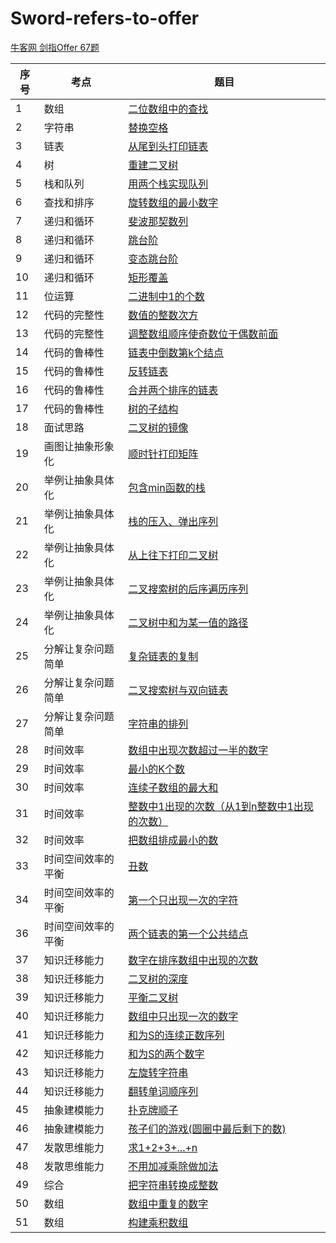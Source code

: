 # Sword-refers-to-offer
[牛客网 剑指Offer 67题](https://www.nowcoder.com/ta/coding-interviews?page=1)

| 序号 | 考点 | 题目 |
| -- | -- | -- |
| 1 | 数组 | [二位数组中的查找](https://github.com/hncboy/Sword-refers-to-offer/blob/master/src/com/hncboy/Topic1.java) |
| 2 | 字符串 | [替换空格](https://github.com/hncboy/Sword-refers-to-offer/blob/master/src/com/hncboy/Topic2.java) |
| 3 | 链表 | [从尾到头打印链表](https://github.com/hncboy/Sword-refers-to-offer/blob/master/src/com/hncboy/Topic3.java) |
| 4 | 树 | [重建二叉树](https://github.com/hncboy/Sword-refers-to-offer/blob/master/src/com/hncboy/Topic4.java) |
| 5 | 栈和队列 | [用两个栈实现队列](https://github.com/hncboy/Sword-refers-to-offer/blob/master/src/com/hncboy/Topic5.java) |
| 6 | 查找和排序 | [旋转数组的最小数字](https://github.com/hncboy/Sword-refers-to-offer/blob/master/src/com/hncboy/Topic6.java) |
| 7 | 递归和循环 | [斐波那契数列](https://github.com/hncboy/Sword-refers-to-offer/blob/master/src/com/hncboy/Topic7.java) |
| 8 | 递归和循环 | [跳台阶](https://github.com/hncboy/Sword-refers-to-offer/blob/master/src/com/hncboy/Topic8.java) |
| 9 | 递归和循环 | [变态跳台阶](https://github.com/hncboy/Sword-refers-to-offer/blob/master/src/com/hncboy/Topic9.java) |
| 10 | 递归和循环 | [矩形覆盖](https://github.com/hncboy/Sword-refers-to-offer/blob/master/src/com/hncboy/Topic10.java) |
| 11 | 位运算 | [二进制中1的个数](https://github.com/hncboy/Sword-refers-to-offer/blob/master/src/com/hncboy/Topic11.java) |
| 12 | 代码的完整性 | [数值的整数次方](https://github.com/hncboy/Sword-refers-to-offer/blob/master/src/com/hncboy/Topic12.java) |
| 13 | 代码的完整性 | [调整数组顺序使奇数位于偶数前面](https://github.com/hncboy/Sword-refers-to-offer/blob/master/src/com/hncboy/Topic13.java) |
| 14 | 代码的鲁棒性 | [链表中倒数第k个结点](https://github.com/hncboy/Sword-refers-to-offer/blob/master/src/com/hncboy/Topic14.java) |
| 15 | 代码的鲁棒性 | [反转链表](https://github.com/hncboy/Sword-refers-to-offer/blob/master/src/com/hncboy/Topic15.java) |
| 16 | 代码的鲁棒性 | [合并两个排序的链表](https://github.com/hncboy/Sword-refers-to-offer/blob/master/src/com/hncboy/Topic16.java) |
| 17 | 代码的鲁棒性 | [树的子结构](https://github.com/hncboy/Sword-refers-to-offer/blob/master/src/com/hncboy/Topic17.java) |
| 18 | 面试思路 | [二叉树的镜像](https://github.com/hncboy/Sword-refers-to-offer/blob/master/src/com/hncboy/Topic18.java) |
| 19 | 画图让抽象形象化 | [顺时针打印矩阵](https://github.com/hncboy/Sword-refers-to-offer/blob/master/src/com/hncboy/Topic19.java) |
| 20 | 举例让抽象具体化 | [包含min函数的栈](https://github.com/hncboy/Sword-refers-to-offer/blob/master/src/com/hncboy/Topic20.java) |
| 21 | 举例让抽象具体化 | [栈的压入、弹出序列](https://github.com/hncboy/Sword-refers-to-offer/blob/master/src/com/hncboy/Topic21.java) |
| 22 | 举例让抽象具体化 | [从上往下打印二叉树](https://github.com/hncboy/Sword-refers-to-offer/blob/master/src/com/hncboy/Topic22.java) |
| 23 | 举例让抽象具体化 | [二叉搜索树的后序遍历序列](https://github.com/hncboy/Sword-refers-to-offer/blob/master/src/com/hncboy/Topic23.java) |
| 24 | 举例让抽象具体化 | [二叉树中和为某一值的路径](https://github.com/hncboy/Sword-refers-to-offer/blob/master/src/com/hncboy/Topic24.java) |
| 25 | 分解让复杂问题简单 | [复杂链表的复制](https://github.com/hncboy/Sword-refers-to-offer/blob/master/src/com/hncboy/Topic25.java) |
| 26 | 分解让复杂问题简单 | [二叉搜索树与双向链表](https://github.com/hncboy/Sword-refers-to-offer/blob/master/src/com/hncboy/Topic26.java) |
| 27 | 分解让复杂问题简单 | [字符串的排列](https://github.com/hncboy/Sword-refers-to-offer/blob/master/src/com/hncboy/Topic27.java) |
| 28 | 时间效率 | [数组中出现次数超过一半的数字](https://github.com/hncboy/Sword-refers-to-offer/blob/master/src/com/hncboy/Topic28.java) |
| 29 | 时间效率 | [最小的K个数](https://github.com/hncboy/Sword-refers-to-offer/blob/master/src/com/hncboy/Topic29.java) |
| 30 | 时间效率 | [连续子数组的最大和](https://github.com/hncboy/Sword-refers-to-offer/blob/master/src/com/hncboy/Topic30.java) |
| 31 | 时间效率 | [整数中1出现的次数（从1到n整数中1出现的次数）](https://github.com/hncboy/Sword-refers-to-offer/blob/master/src/com/hncboy/Topic31.java) |
| 32 | 时间效率 | [把数组排成最小的数](https://github.com/hncboy/Sword-refers-to-offer/blob/master/src/com/hncboy/Topic32.java) |
| 33 | 时间空间效率的平衡 | [丑数](https://github.com/hncboy/Sword-refers-to-offer/blob/master/src/com/hncboy/Topic33.java) |
| 34 | 时间空间效率的平衡 | [第一个只出现一次的字符](https://github.com/hncboy/Sword-refers-to-offer/blob/master/src/com/hncboy/Topic34.java) |
| 36 | 时间空间效率的平衡 | [两个链表的第一个公共结点](https://github.com/hncboy/Sword-refers-to-offer/blob/master/src/com/hncboy/Topic36.java) |
| 37 | 知识迁移能力 | [数字在排序数组中出现的次数](https://github.com/hncboy/Sword-refers-to-offer/blob/master/src/com/hncboy/Topic37.java) |
| 38 | 知识迁移能力 | [二叉树的深度](https://github.com/hncboy/Sword-refers-to-offer/blob/master/src/com/hncboy/Topic38.java) |
| 39 | 知识迁移能力 | [	平衡二叉树](https://github.com/hncboy/Sword-refers-to-offer/blob/master/src/com/hncboy/Topic39.java) |
| 40 | 知识迁移能力 | [数组中只出现一次的数字](https://github.com/hncboy/Sword-refers-to-offer/blob/master/src/com/hncboy/Topic40.java) |
| 41 | 知识迁移能力 | [和为S的连续正数序列](https://github.com/hncboy/Sword-refers-to-offer/blob/master/src/com/hncboy/Topic41.java) |
| 42 | 知识迁移能力 | [和为S的两个数字](https://github.com/hncboy/Sword-refers-to-offer/blob/master/src/com/hncboy/Topic42.java) |
| 43 | 知识迁移能力 | [左旋转字符串](https://github.com/hncboy/Sword-refers-to-offer/blob/master/src/com/hncboy/Topic43.java) |
| 44 | 知识迁移能力 | [翻转单词顺序列](https://github.com/hncboy/Sword-refers-to-offer/blob/master/src/com/hncboy/Topic44.java) |
| 45 | 抽象建模能力 | [扑克牌顺子](https://github.com/hncboy/Sword-refers-to-offer/blob/master/src/com/hncboy/Topic45.java) |
| 46 | 抽象建模能力 | [孩子们的游戏(圆圈中最后剩下的数)](https://github.com/hncboy/Sword-refers-to-offer/blob/master/src/com/hncboy/Topic46.java) |
| 47 | 发散思维能力 | [求1+2+3+...+n](https://github.com/hncboy/Sword-refers-to-offer/blob/master/src/com/hncboy/Topic47.java) |
| 48 | 发散思维能力 | [不用加减乘除做加法](https://github.com/hncboy/Sword-refers-to-offer/blob/master/src/com/hncboy/Topic48.java) |
| 49 | 综合 | [把字符串转换成整数](https://github.com/hncboy/Sword-refers-to-offer/blob/master/src/com/hncboy/Topic49.java) |
| 50 | 数组 | [数组中重复的数字](https://github.com/hncboy/Sword-refers-to-offer/blob/master/src/com/hncboy/Topic50.java) |
| 51 | 数组 | [构建乘积数组](https://github.com/hncboy/Sword-refers-to-offer/blob/master/src/com/hncboy/Topic51.java) |
